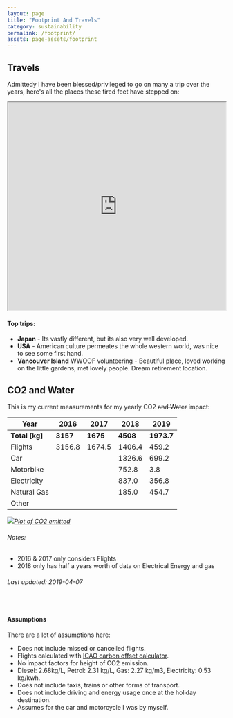 ```yaml
---
layout: page
title: "Footprint And Travels"
category: sustainability
permalink: /footprint/
assets: page-assets/footprint
---
```

## Travels
Admittedy I have been blessed/privileged to go on many a trip over the years, here's all the places these tired feet have stepped on:

<iframe src="https://www.google.com/maps/d/embed?mid=1PS6Tsr0LS8pWwWQLFZmX4Il0MmSxpyq1" width="100%" height="480"></iframe><br>

#### Top trips:
- **Japan** - Its vastly different, but its also very well developed.
- **USA** - American culture permeates the whole western world, was nice to see some first hand.
- **Vancouver Island** WWOOF volunteering - Beautiful place, loved working on the little gardens, met lovely people. Dream retirement location.

## CO2 and Water
This is my current measurements for my yearly CO2 ~~and Water~~ impact:

| Year        	| 2016   	| 2017   	| 2018   	| 2019   	|
|-------------	|--------	|--------	|--------	|--------	|
| **Total [kg]**| **3157**| **1675**| **4508**| **1973.7**|
| Flights     	| 3156.8 	| 1674.5 	| 1406.4 	| 459.2  	|
| Car         	|        	|        	| 1326.6 	| 699.2  	|
| Motorbike   	|        	|        	| 752.8  	| 3.8    	|
| Electricity 	|        	|        	| 837.0  	| 356.8  	|
| Natural Gas 	|        	|        	| 185.0  	| 454.7  	|
| Other       	|        	|        	|        	|        	|


[![]({{site.url}}/{{page.assets}}/co2.png)*Plot of CO2 emitted*]({{site.url}}/{{page.assets}}/co2.png)

###### Notes:
  - 2016 & 2017 only considers Flights
  - 2018 only has half a years worth of data on Electrical Energy and gas

###### Last updated: 2019-04-07
<br>

#### Assumptions
There are a lot of assumptions here:
 - Does not include missed or cancelled flights.
 - Flights calculated with [ICAO carbon offset calculator](https://www.icao.int/environmental-protection/Carbonoffset/Pages/default.aspx).
 - No impact factors for height of CO2 emission.
 - Diesel:	2.68kg/L, Petrol:	2.31	kg/L, Gas:	2.27	kg/m3, Electricity:	0.53	kg/kwh.
 - Does not include taxis, trains or other forms of transport.
 - Does not include driving and energy usage once at the holiday destination.
 - Assumes for the car and motorcycle I was by myself.
